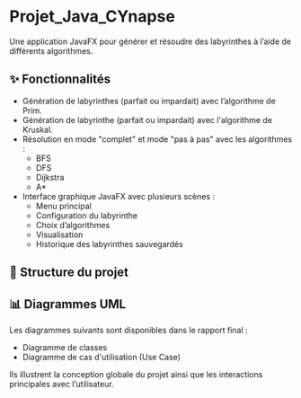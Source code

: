 # Projet_Java_CYnapse

Une application JavaFX pour générer et résoudre des labyrinthes à l’aide de différents algorithmes.

## ✨ Fonctionnalités

- Génération de labyrinthes (parfait ou impardait) avec l’algorithme de Prim.
- Génération de labyrinthe (parfait ou impardait) avec l'algorithme de Kruskal.
- Résolution en mode "complet" et mode "pas à pas" avec les algorithmes :
  - BFS 
  - DFS 
  - Dijkstra 
  - A* 
- Interface graphique JavaFX avec plusieurs scènes :
  - Menu principal
  - Configuration du labyrinthe
  - Choix d’algorithmes
  - Visualisation
  - Historique des labyrinthes sauvegardés 

## 📁 Structure du projet

## 📊 Diagrammes UML

Les diagrammes suivants sont disponibles dans le rapport final :

- Diagramme de classes
- Diagramme de cas d'utilisation (Use Case)

Ils illustrent la conception globale du projet ainsi que les interactions principales avec l’utilisateur.

